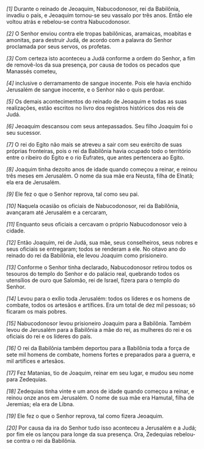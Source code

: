 *[1]* Durante o reinado de Jeoaquim, Nabucodonosor, rei da Babilônia, invadiu o país, e Jeoaquim tornou-se seu vassalo por três anos. Então ele voltou atrás e rebelou-se contra Nabucodonosor.

*[2]* O Senhor enviou contra ele tropas babilônicas, aramaicas, moabitas e amonitas, para destruir Judá, de acordo com a palavra do Senhor proclamada por seus servos, os profetas.

*[3]* Com certeza isto aconteceu a Judá conforme a ordem do Senhor, a fim de removê-los da sua presença, por causa de todos os pecados que Manassés cometeu,

*[4]* inclusive o derramamento de sangue inocente. Pois ele havia enchido Jerusalém de sangue inocente, e o Senhor não o quis perdoar.

*[5]* Os demais acontecimentos do reinado de Jeoaquim e todas as suas realizações, estão escritos no livro dos registros históricos dos reis de Judá.

*[6]* Jeoaquim descansou com seus antepassados. Seu filho Joaquim foi o seu sucessor.

*[7]* O rei do Egito não mais se atreveu a sair com seu exército de suas próprias fronteiras, pois o rei da Babilônia havia ocupado todo o território entre o ribeiro do Egito e o rio Eufrates, que antes pertencera ao Egito.

*[8]* Joaquim tinha dezoito anos de idade quando começou a reinar, e reinou três meses em Jerusalém. O nome da sua mãe era Neusta, filha de Elnatã; ela era de Jerusalém.

*[9]* Ele fez o que o Senhor reprova, tal como seu pai.

*[10]* Naquela ocasião os oficiais de Nabucodonosor, rei da Babilônia, avançaram até Jerusalém e a cercaram,

*[11]* Enquanto seus oficiais a cercavam o próprio Nabucodonosor veio à cidade.

*[12]* Então Joaquim, rei de Judá, sua mãe, seus conselheiros, seus nobres e seus oficiais se entregaram; todos se renderam a ele. No oitavo ano do reinado do rei da Babilônia, ele levou Joaquim como prisioneiro.

*[13]* Conforme o Senhor tinha declarado, Nabucodonosor retirou todos os tesouros do templo do Senhor e do palácio real, quebrando todos os utensílios de ouro que Salomão, rei de Israel, fizera para o templo do Senhor.

*[14]* Levou para o exílio toda Jerusalém: todos os líderes e os homens de combate, todos os artesãos e artífices. Era um total de dez mil pessoas; só ficaram os mais pobres.

*[15]* Nabucodonosor levou prisioneiro Joaquim para a Babilônia. Também levou de Jerusalém para a Babilônia a mãe do rei, as mulheres do rei e os oficiais do rei e os líderes do país.

*[16]* O rei da Babilônia também deportou para a Babilônia toda a força de sete mil homens de combate, homens fortes e preparados para a guerra, e mil artífices e artesãos.

*[17]* Fez Matanias, tio de Joaquim, reinar em seu lugar, e mudou seu nome para Zedequias.

*[18]* Zedequias tinha vinte e um anos de idade quando começou a reinar, e reinou onze anos em Jerusalém. O nome de sua mãe era Hamutal, filha de Jeremias; ela era de Libna.

*[19]* Ele fez o que o Senhor reprova, tal como fizera Jeoaquim.

*[20]* Por causa da ira do Senhor tudo isso aconteceu a Jerusalém e a Judá; por fim ele os lançou para longe da sua presença. Ora, Zedequias rebelou-se contra o rei da Babilônia.

